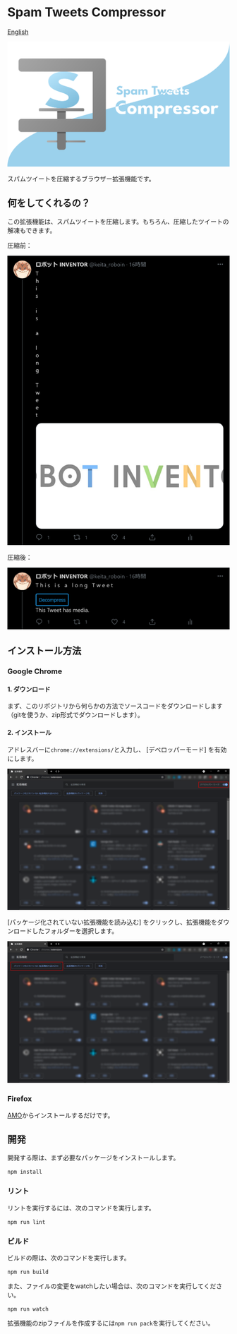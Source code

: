 # Spam Tweets Compressor

[English](README.md)

![logo](image/logo.svg)

スパムツイートを圧縮するブラウザー拡張機能です。

## 何をしてくれるの？

この拡張機能は、スパムツイートを圧縮します。もちろん、圧縮したツイートの解凍もできます。

圧縮前：

![Screenshot](image/for_readme/long_tweet_uncompressed.png)

圧縮後：

![Screenshot](image/for_readme/long_tweet_compressed.png)

## インストール方法

### Google Chrome

#### 1. ダウンロード

まず、このリポジトリから何らかの方法でソースコードをダウンロードします（gitを使うか、zip形式でダウンロードします）。

#### 2. インストール

アドレスバーに``chrome://extensions/``と入力し、 [デベロッパーモード] を有効にします。

![Screenshot](image/for_readme/chrome_extensions.png)

[パッケージ化されていない拡張機能を読み込む] をクリックし、拡張機能をダウンロードしたフォルダーを選択します。

![Screenshot](image/for_readme/chrome_extensions2.png)

### Firefox

[AMO](https://addons.mozilla.org/ja/firefox/addon/spam-tweets-compressor/)からインストールするだけです。

## 開発

開発する際は、まず必要なパッケージをインストールします。

```
npm install
```

### リント

リントを実行するには、次のコマンドを実行します。

```
npm run lint
```

### ビルド

ビルドの際は、次のコマンドを実行します。

```
npm run build
```

また、ファイルの変更をwatchしたい場合は、次のコマンドを実行してください。

```
npm run watch
```

拡張機能のzipファイルを作成するには``npm run pack``を実行してください。
